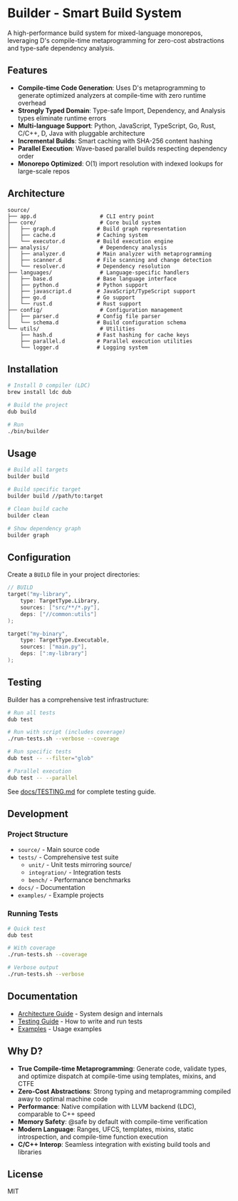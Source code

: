 # Builder - Smart Build System

A high-performance build system for mixed-language monorepos, leveraging D's compile-time metaprogramming for zero-cost abstractions and type-safe dependency analysis.

## Features

- **Compile-time Code Generation**: Uses D's metaprogramming to generate optimized analyzers at compile-time with zero runtime overhead
- **Strongly Typed Domain**: Type-safe Import, Dependency, and Analysis types eliminate runtime errors
- **Multi-language Support**: Python, JavaScript, TypeScript, Go, Rust, C/C++, D, Java with pluggable architecture
- **Incremental Builds**: Smart caching with SHA-256 content hashing
- **Parallel Execution**: Wave-based parallel builds respecting dependency order
- **Monorepo Optimized**: O(1) import resolution with indexed lookups for large-scale repos

## Architecture

```
source/
├── app.d                    # CLI entry point
├── core/                    # Core build system
│   ├── graph.d             # Build graph representation
│   ├── cache.d             # Caching system
│   └── executor.d          # Build execution engine
├── analysis/                # Dependency analysis
│   ├── analyzer.d          # Main analyzer with metaprogramming
│   ├── scanner.d           # File scanning and change detection
│   └── resolver.d          # Dependency resolution
├── languages/               # Language-specific handlers
│   ├── base.d              # Base language interface
│   ├── python.d            # Python support
│   ├── javascript.d        # JavaScript/TypeScript support
│   ├── go.d                # Go support
│   └── rust.d              # Rust support
├── config/                  # Configuration management
│   ├── parser.d            # Config file parser
│   └── schema.d            # Build configuration schema
└── utils/                   # Utilities
    ├── hash.d              # Fast hashing for cache keys
    ├── parallel.d          # Parallel execution utilities
    └── logger.d            # Logging system
```

## Installation

```bash
# Install D compiler (LDC)
brew install ldc dub

# Build the project
dub build

# Run
./bin/builder
```

## Usage

```bash
# Build all targets
builder build

# Build specific target
builder build //path/to:target

# Clean build cache
builder clean

# Show dependency graph
builder graph
```

## Configuration

Create a `BUILD` file in your project directories:

```d
// BUILD
target("my-library",
    type: TargetType.Library,
    sources: ["src/**/*.py"],
    deps: ["//common:utils"]
);

target("my-binary",
    type: TargetType.Executable,
    sources: ["main.py"],
    deps: [":my-library"]
);
```

## Testing

Builder has a comprehensive test infrastructure:

```bash
# Run all tests
dub test

# Run with script (includes coverage)
./run-tests.sh --verbose --coverage

# Run specific tests
dub test -- --filter="glob"

# Parallel execution
dub test -- --parallel
```

See [docs/TESTING.md](docs/TESTING.md) for complete testing guide.

## Development

### Project Structure

- `source/` - Main source code
- `tests/` - Comprehensive test suite
  - `unit/` - Unit tests mirroring source/
  - `integration/` - Integration tests
  - `bench/` - Performance benchmarks
- `docs/` - Documentation
- `examples/` - Example projects

### Running Tests

```bash
# Quick test
dub test

# With coverage
./run-tests.sh --coverage

# Verbose output
./run-tests.sh --verbose
```

## Documentation

- [Architecture Guide](docs/ARCHITECTURE.md) - System design and internals
- [Testing Guide](docs/TESTING.md) - How to write and run tests
- [Examples](docs/EXAMPLES.md) - Usage examples

## Why D?

- **True Compile-time Metaprogramming**: Generate code, validate types, and optimize dispatch at compile-time using templates, mixins, and CTFE
- **Zero-Cost Abstractions**: Strong typing and metaprogramming compiled away to optimal machine code
- **Performance**: Native compilation with LLVM backend (LDC), comparable to C++ speed
- **Memory Safety**: @safe by default with compile-time verification
- **Modern Language**: Ranges, UFCS, templates, mixins, static introspection, and compile-time function execution
- **C/C++ Interop**: Seamless integration with existing build tools and libraries

## License

MIT

